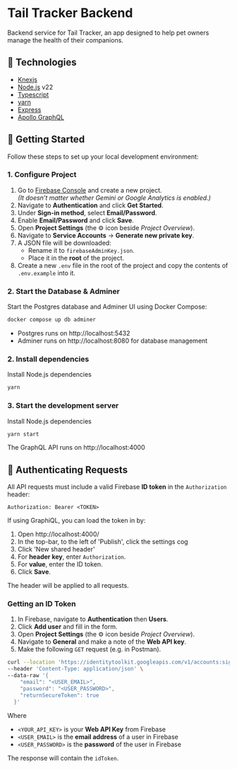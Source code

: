 # Tail Tracker Backend

Backend service for Tail Tracker, an app designed to help pet owners manage the health of their companions.

## 🧰 Technologies

- [Knexjs](https://knexjs.org/)
- [Node.js](https://nodejs.org/en) v22
- [Typescript](https://www.typescriptlang.org/)
- [yarn](https://classic.yarnpkg.com/en/)
- [Express](https://expressjs.com/)
- [Apollo GraphQL](https://www.apollographql.com/)

## 🚀 Getting Started

Follow these steps to set up your local development environment:

### 1. Configure Project

1. Go to [Firebase Console](https://console.firebase.google.com/) and create a new project.  
   _(It doesn’t matter whether Gemini or Google Analytics is enabled.)_
2. Navigate to **Authentication** and click **Get Started**.
3. Under **Sign-in method**, select **Email/Password**.
4. Enable **Email/Password** and click **Save**.
5. Open **Project Settings** (the ⚙️ icon beside _Project Overview_).
6. Navigate to **Service Accounts** → **Generate new private key**.
7. A JSON file will be downloaded:
   - Rename it to `firebaseAdminKey.json`.
   - Place it in the **root** of the project.
8. Create a new `.env` file in the root of the project and copy the contents of `.env.example` into it.

### 2. Start the Database & Adminer

Start the Postgres database and Adminer UI using Docker Compose:

```bash
docker compose up db adminer
```

- Postgres runs on http://localhost:5432
- Adminer runs on http://localhost:8080 for database management

### 2. Install dependencies

Install Node.js dependencies

```bash
yarn
```

### 3. Start the development server

Install Node.js dependencies

```bash
yarn start
```

The GraphQL API runs on http://localhost:4000

## 🔐 Authenticating Requests

All API requests must include a valid Firebase **ID token** in the `Authorization` header:

```http
Authorization: Bearer <TOKEN>
```

If using GraphiQL, you can load the token in by:

1. Open http://localhost:4000/
2. In the top-bar, to the left of 'Publish', click the settings cog
3. Click 'New shared header'
4. For **header key**, enter `Authorization`.
5. For **value**, enter the ID token.
6. Click **Save**.

The header will be applied to all requests.

### Getting an ID Token

1. In Firebase, navigate to **Authentication** then **Users**.
2. Click **Add user** and fill in the form.
3. Open **Project Settings** (the ⚙️ icon beside _Project Overview_).
4. Navigate to **General** and make a note of the **Web API key**.
5. Make the following `GET` request (e.g. in Postman).

```bash
curl --location 'https://identitytoolkit.googleapis.com/v1/accounts:signInWithPassword?key=<YOUR_API_KEY>' \
--header 'Content-Type: application/json' \
--data-raw '{
    "email": "<USER_EMAIL>",
    "password": "<USER_PASSWORD>",
    "returnSecureToken": true
  }'
```

Where

- `<YOUR_API_KEY>` is your **Web API Key** from Firebase
- `<USER_EMAIL>` is the **email address** of a user in Firebase
- `<USER_PASSWORD>` is the **password** of the user in Firebase

The response will contain the `idToken`.
